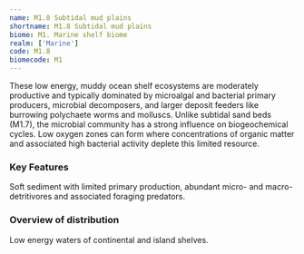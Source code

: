 ```yaml
---
name: M1.8 Subtidal mud plains
shortname: M1.8 Subtidal mud plains
biome: M1. Marine shelf biome
realm: ['Marine']
code: M1.8
biomecode: M1
---
```


These low energy, muddy ocean shelf ecosystems are moderately productive and typically dominated by microalgal and bacterial primary producers, microbial decomposers, and larger deposit feeders like burrowing polychaete worms and molluscs. Unlike subtidal sand beds (M1.7), the microbial community has a strong influence on biogeochemical cycles. Low oxygen zones can form where concentrations of organic matter and associated high bacterial activity deplete this limited resource.

### Key Features

Soft sediment with limited primary production, abundant micro- and macro-detritivores and associated foraging predators.

### Overview of distribution

Low energy waters of continental and island shelves.
